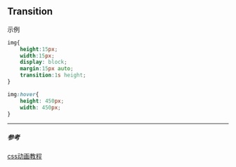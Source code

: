 ## Transition

示例
```css
img{
    height:15px;
    width:15px;
    display: block;
    margin:15px auto;
    transition:1s height;    
}

img:hover{
    height: 450px;
    width: 450px;
}
```

*****
##### 参考

[css动画教程](http://www.ruanyifeng.com/blog/2014/02/css_transition_and_animation.html)